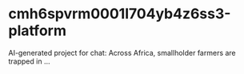 # cmh6spvrm0001l704yb4z6ss3-platform
AI-generated project for chat: Across Africa, smallholder farmers are trapped in ...
